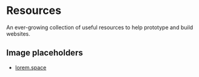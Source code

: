 # Resources

An ever-growing collection of useful resources to help prototype and build websites.

## Image placeholders

* [lorem.space](https://lorem.space/)
